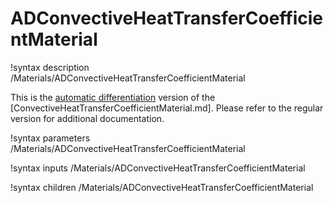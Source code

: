 # ADConvectiveHeatTransferCoefficientMaterial

!syntax description /Materials/ADConvectiveHeatTransferCoefficientMaterial

This is the [automatic differentiation](automatic_differentiation/index.md) version of the [ConvectiveHeatTransferCoefficientMaterial.md].
Please refer to the regular version for additional documentation.

!syntax parameters /Materials/ADConvectiveHeatTransferCoefficientMaterial

!syntax inputs /Materials/ADConvectiveHeatTransferCoefficientMaterial

!syntax children /Materials/ADConvectiveHeatTransferCoefficientMaterial
